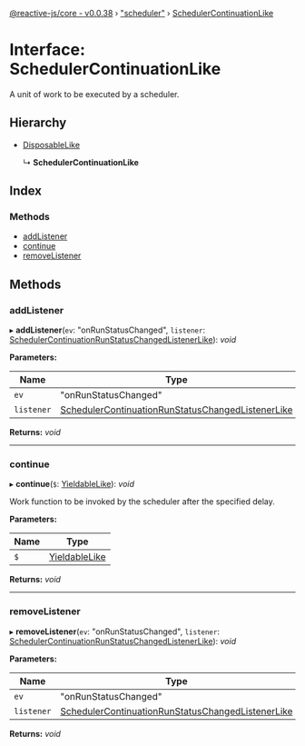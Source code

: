 [@reactive-js/core - v0.0.38](../README.md) › ["scheduler"](../modules/_scheduler_.md) › [SchedulerContinuationLike](_scheduler_.schedulercontinuationlike.md)

# Interface: SchedulerContinuationLike

A unit of work to be executed by a scheduler.

## Hierarchy

* [DisposableLike](_disposable_.disposablelike.md)

  ↳ **SchedulerContinuationLike**

## Index

### Methods

* [addListener](_scheduler_.schedulercontinuationlike.md#addlistener)
* [continue](_scheduler_.schedulercontinuationlike.md#continue)
* [removeListener](_scheduler_.schedulercontinuationlike.md#removelistener)

## Methods

###  addListener

▸ **addListener**(`ev`: "onRunStatusChanged", `listener`: [SchedulerContinuationRunStatusChangedListenerLike](_scheduler_.schedulercontinuationrunstatuschangedlistenerlike.md)): *void*

**Parameters:**

Name | Type |
------ | ------ |
`ev` | "onRunStatusChanged" |
`listener` | [SchedulerContinuationRunStatusChangedListenerLike](_scheduler_.schedulercontinuationrunstatuschangedlistenerlike.md) |

**Returns:** *void*

___

###  continue

▸ **continue**(`$`: [YieldableLike](_scheduler_.yieldablelike.md)): *void*

Work function to be invoked by the scheduler after the specified delay.

**Parameters:**

Name | Type |
------ | ------ |
`$` | [YieldableLike](_scheduler_.yieldablelike.md) |

**Returns:** *void*

___

###  removeListener

▸ **removeListener**(`ev`: "onRunStatusChanged", `listener`: [SchedulerContinuationRunStatusChangedListenerLike](_scheduler_.schedulercontinuationrunstatuschangedlistenerlike.md)): *void*

**Parameters:**

Name | Type |
------ | ------ |
`ev` | "onRunStatusChanged" |
`listener` | [SchedulerContinuationRunStatusChangedListenerLike](_scheduler_.schedulercontinuationrunstatuschangedlistenerlike.md) |

**Returns:** *void*
